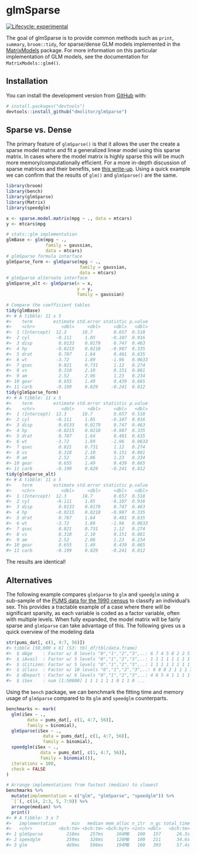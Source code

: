 
<!-- README.md is generated from README.Rmd. Please edit that file -->

# glmSparse

<!-- badges: start -->

[![Lifecycle:
experimental](https://img.shields.io/badge/lifecycle-experimental-orange.svg)](https://lifecycle.r-lib.org/articles/stages.html#experimental)
<!-- badges: end -->

The goal of glmSparse is to provide common methods such as `print`,
`summary`, `broom::tidy`, for sparse/dense GLM models implemented in the
[MatrixModels](https://cran.r-project.org/web/packages/MatrixModels/index.html)
package. For more information on this particular implementation of GLM
models, see the documentation for `MatrixModels::glm4()`.

## Installation

You can install the development version from
[GitHub](https://github.com/) with:

``` r
# install.packages("devtools")
devtools::install_github("dmolitor/glmSparse")
```

## Sparse vs. Dense

The primary feature of `glmSparse()` is that it allows the user the
create a sparse model matrix and fit a generalized linear model using
this sparse matrix. In cases where the model matrix is highly sparse
this will be much more memory/computationally efficient. For a more
in-depth discussion of sparse matrices and their benefits, see [this
write-up](https://cran.r-project.org/web/packages/Matrix/vignettes/sparseModels.pdf).
Using a quick example we can confirm that the results of `glm()` and
`glmSparse()` are the same.

``` r
library(broom)
library(bench)
library(glmSparse)
library(Matrix)
library(speedglm)

x <- sparse.model.matrix(mpg ~ ., data = mtcars)
y <- mtcars$mpg

# stats::glm implementation
glmBase <- glm(mpg ~ ., 
               family = gaussian, 
               data = mtcars)
# glmSparse formula interface
glmSparse_form <- glmSparse(mpg ~ .,
                            family = gaussian,
                            data = mtcars)
# glmSparse alternate interface
glmSparse_alt <- glmSparse(x = x,
                           y = y,
                           family = gaussian)

# Compare the coefficient tables
tidy(glmBase)
#> # A tibble: 11 x 5
#>    term        estimate std.error statistic p.value
#>    <chr>          <dbl>     <dbl>     <dbl>   <dbl>
#>  1 (Intercept)  12.3      18.7        0.657  0.518 
#>  2 cyl          -0.111     1.05      -0.107  0.916 
#>  3 disp          0.0133    0.0179     0.747  0.463 
#>  4 hp           -0.0215    0.0218    -0.987  0.335 
#>  5 drat          0.787     1.64       0.481  0.635 
#>  6 wt           -3.72      1.89      -1.96   0.0633
#>  7 qsec          0.821     0.731      1.12   0.274 
#>  8 vs            0.318     2.10       0.151  0.881 
#>  9 am            2.52      2.06       1.23   0.234 
#> 10 gear          0.655     1.49       0.439  0.665 
#> 11 carb         -0.199     0.829     -0.241  0.812
tidy(glmSparse_form)
#> # A tibble: 11 x 5
#>    term        estimate std.error statistic p.value
#>    <chr>          <dbl>     <dbl>     <dbl>   <dbl>
#>  1 (Intercept)  12.3      18.7        0.657  0.518 
#>  2 cyl          -0.111     1.05      -0.107  0.916 
#>  3 disp          0.0133    0.0179     0.747  0.463 
#>  4 hp           -0.0215    0.0218    -0.987  0.335 
#>  5 drat          0.787     1.64       0.481  0.635 
#>  6 wt           -3.72      1.89      -1.96   0.0633
#>  7 qsec          0.821     0.731      1.12   0.274 
#>  8 vs            0.318     2.10       0.151  0.881 
#>  9 am            2.52      2.06       1.23   0.234 
#> 10 gear          0.655     1.49       0.439  0.665 
#> 11 carb         -0.199     0.829     -0.241  0.812
tidy(glmSparse_alt)
#> # A tibble: 11 x 5
#>    term        estimate std.error statistic p.value
#>    <chr>          <dbl>     <dbl>     <dbl>   <dbl>
#>  1 (Intercept)  12.3      18.7        0.657  0.518 
#>  2 cyl          -0.111     1.05      -0.107  0.916 
#>  3 disp          0.0133    0.0179     0.747  0.463 
#>  4 hp           -0.0215    0.0218    -0.987  0.335 
#>  5 drat          0.787     1.64       0.481  0.635 
#>  6 wt           -3.72      1.89      -1.96   0.0633
#>  7 qsec          0.821     0.731      1.12   0.274 
#>  8 vs            0.318     2.10       0.151  0.881 
#>  9 am            2.52      2.06       1.23   0.234 
#> 10 gear          0.655     1.49       0.439  0.665 
#> 11 carb         -0.199     0.829     -0.241  0.812
```

The results are identical!

## Alternatives

The following example compares `glmSparse` to `glm` and `speedglm` using
a sub-sample of the [PUMS data for the 1990
census](https://www.census.gov/data/datasets/1990/dec/pums.html) to
classify an individual’s sex. This provides a tractable example of a
case where there will be significant sparsity, as each variable is coded
as a factor variable, often with multiple levels. When fully expanded,
the model matrix will be fairly sparse and `glmSparse` can take
advantage of this. The following gives us a quick overview of the
modeling data

``` r
str(pums_dat[, c(1, 4:7, 56)])
#> tibble [50,000 x 6] (S3: tbl_df/tbl/data.frame)
#>  $ dAge    : Factor w/ 8 levels "0","1","2","3",..: 6 7 4 5 8 2 2 5 7 4 ...
#>  $ iAvail  : Factor w/ 5 levels "0","1","2","3",..: 1 1 1 1 1 1 1 1 1 1 ...
#>  $ iCitizen: Factor w/ 5 levels "0","1","2","3",..: 1 1 1 1 1 1 1 1 1 1 ...
#>  $ iClass  : Factor w/ 10 levels "0","1","2","3",..: 6 8 8 2 1 1 1 7 2 2 ...
#>  $ dDepart : Factor w/ 6 levels "0","1","2","3",..: 4 6 5 4 1 1 1 1 1 1 ...
#>  $ iSex    : num [1:50000] 1 1 1 1 1 1 0 1 1 0 ...
```

Using the `bench` package, we can benchmark the fitting time and memory
usage of `glmSparse` compared to its `glm` and `speedglm` counterparts.

``` r
benchmarks <- mark(
  glm(iSex ~ .,
        data = pums_dat[, c(1, 4:7, 56)],
        family = binomial),
  glmSparse(iSex ~ .,
              data = pums_dat[, c(1, 4:7, 56)],
              family = binomial),
  speedglm(iSex ~ .,
             data = pums_dat[, c(1, 4:7, 56)],
             family = binomial()),
  iterations = 100,
  check = FALSE
)

# Arrange implementations from fastest (median) to slowest
benchmarks %>%
  mutate(implementation = c("glm", "glmSparse", "speedglm")) %>%
  `[`(, c(14, 2:3, 5, 7:9)) %>%
  arrange(median) %>%
  print()
#> # A tibble: 3 x 7
#>   implementation      min   median mem_alloc n_itr  n_gc total_time
#>   <chr>          <bch:tm> <bch:tm> <bch:byt> <int> <dbl>   <bch:tm>
#> 1 glmSparse         218ms    257ms     104MB   100   157      26.3s
#> 2 speedglm          259ms    326ms     126MB   100   211      34.6s
#> 3 glm               469ms    596ms     194MB   100   393      57.4s
```
